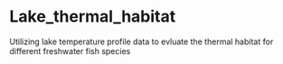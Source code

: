 # Lake_thermal_habitat
Utilizing lake temperature profile data to evluate the thermal habitat for different freshwater fish species
